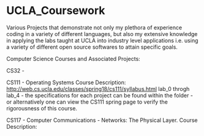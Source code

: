 # UCLA_Coursework
Various Projects that demonstrate not only my plethora of experience coding in a variety of different languages, but also my extensive knowledge in applying the labs taught at UCLA into industry level applications i.e. using a variety of different open source softwares to attain specific goals.

Computer Science Courses and Associated Projects: 

CS32 - 

CS111 - Operating Systems
Course Description: http://web.cs.ucla.edu/classes/spring18/cs111/syllabus.html
lab_0 throgh lab_4 - the specifications for each project can be found within the folder - or alternatively one can view the CS111 spring page to verify the rigorousness of this course. 

CS117 - Computer Communications - Networks: The Physical Layer. 
Course Description: 
